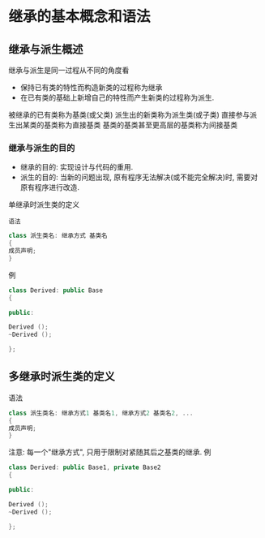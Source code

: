 # 继承的基本概念和语法

## 继承与派生概述

继承与派生是同一过程从不同的角度看

+ 保持已有类的特性而构造新类的过程称为继承
+ 在已有类的基础上新增自己的特性而产生新类的过程称为派生.

被继承的已有类称为基类(或父类)
派生出的新类称为派生类(或子类)
直接参与派生出某类的基类称为直接基类
基类的基类甚至更高层的基类称为间接基类

### 继承与派生的目的

+ 继承的目的: 实现设计与代码的重用.
+ 派生的目的: 当新的问题出现, 原有程序无法解决(或不能完全解决)时,
需要对原有程序进行改造.

单继承时派生类的定义

    语法

```cpp
class 派生类名: 继承方式 基类名
{
成员声明;
}
```

例

```cpp
class Derived: public Base
{

public:

Derived ();
~Derived ();

};
```

## 多继承时派生类的定义

语法

```cpp
class 派生类名: 继承方式1 基类名1, 继承方式2 基类名2, ...
{
成员声明;
}
```

注意: 每一个"继承方式", 只用于限制对紧随其后之基类的继承.
例

```cpp
class Derived: public Base1, private Base2
{

public:

Derived ();
~Derived ();

};
```
